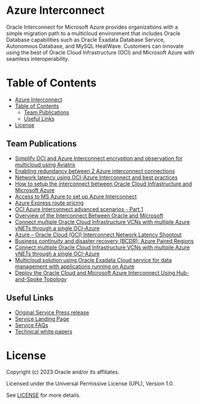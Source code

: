 # Azure Interconnect
 
Oracle Interconnect for Microsoft Azure provides organizations with a simple migration path to a multicloud environment that includes Oracle Database capabilities such as Oracle Exadata Database Service, Autonomous Database, and MySQL HeatWave. Customers can innovate using the best of Oracle Cloud Infrastructure (OCI) and Microsoft Azure with seamless interoperability.
 
# Table of Contents
 
- [Azure Interconnect](#azure-interconnect)
- [Table of Contents](#table-of-contents)
  - [Team Publications](#team-publications)
  - [Useful Links](#useful-links)
- [License](#license)
 
## Team Publications
  
- [Simplify OCI and Azure Interconnect encryption and observation for multicloud using Aviatrix](https://blogs.oracle.com/cloud-infrastructure/post/simplify-ociazure-interconnect-observation-using-aviatrix)
- [Enabling redundancy between 2 Azure interconnect connections](https://www.ateam-oracle.com/post/oci-azure-interconnect-advanced-scenarios---part2)
- [Network latency using OCI-Azure Interconnect and best practices](https://blogs.oracle.com/cloud-infrastructure/post/network-latency-oci-azure-best-practices)
- [How to setup the interconnect between Oracle Cloud Infrastructure and Microsoft Azure](https://medium.com/@j.jamalarif/how-to-setup-the-interconnect-between-oracle-cloud-infrastructure-and-microsoft-azure-da359233e5e9)
- [Access to MS Azure to set up Azure Interconnect](https://docs.oracle.com/en-us/iaas/Content/Network/Concepts/azure.htm)
- [Azure Express route pricing](https://azure.microsoft.com/en-us/pricing/details/expressroute/)
- [OCI Azure Interconnect advanced scenarios - Part 1](https://www.ateam-oracle.com/post/oci-azure-interconnect-advanced-scenarios---part1)
- [Overview of the Interconnect Between Oracle and Microsoft](https://blogs.oracle.com/cloud-infrastructure/post/overview-of-the-interconnect-between-oracle-and-microsoft)
- [Connect multiple Oracle Cloud Infrastructure VCNs with multiple Azure vNETs through a single OCI-Azure](https://blogs.oracle.com/cloud-infrastructure/connect-multiple-oracle-cloud-infrastructure-vcns-with-multiple-azure-vnets-through-a-single-oci-azure)
- [Azure – Oracle Cloud (OCI) Interconnect Network Latency Shootout](https://blog.maxjahn.at/2020/02/azure-oracle-cloud-oci-interconnect-network-latency-shootout/)
- [Business continuity and disaster recovery (BCDR): Azure Paired Regions](https://docs.microsoft.com/en-us/azure/best-practices-availability-paired-regions)
- [Connect multiple Oracle Cloud Infrastructure VCNs with multiple Azure vNETs through a single OCI-Azure](https://blogs.oracle.com/cloud-infrastructure/post/connect-multiple-oracle-cloud-infrastructure-vcns-with-multiple-azure-vnets-through-a-single-oci-azure)
- [Multicloud solution using Oracle Exadata Cloud service for data management with applications running on Azure](https://blogs.oracle.com/cloud-infrastructure/post/multicloud-solution-using-oracle-exadata-cloud-service-for-data-management-with-applications-running-on-azure)
- [Deploy the Oracle Cloud and Microsoft Azure Interconnect Using Hub-and-Spoke Topology](https://docs.oracle.com/en-us/iaas/Content/Resources/Assets/whitepapers/deploy_oracle_cloud_and_microsoft_azure_interconnect_using_hub_spoke_topology.pdf)

 
## Useful Links
 
- [Original Service Press release](https://www.oracle.com/corporate/pressrelease/microsoft-and-oracle-to-interconnect-microsoft-azure-and-oracle-cloud-060519.html)
- [Service Landing Page](https://www.oracle.com/cloud/azure/interconnect/)
- [Service FAQs](https://www.oracle.com/cloud/azure/interconnect/faq/)
- [Technical white papers](https://docs.oracle.com/en-us/iaas/Content/General/Reference/aqswhitepapers.htm)


# License
 
Copyright (c) 2023 Oracle and/or its affiliates.
 
Licensed under the Universal Permissive License (UPL), Version 1.0.
 
See [LICENSE](https://github.com/oracle-devrel/technology-engineering/blob/folder-structure/LICENSE) for more details.
